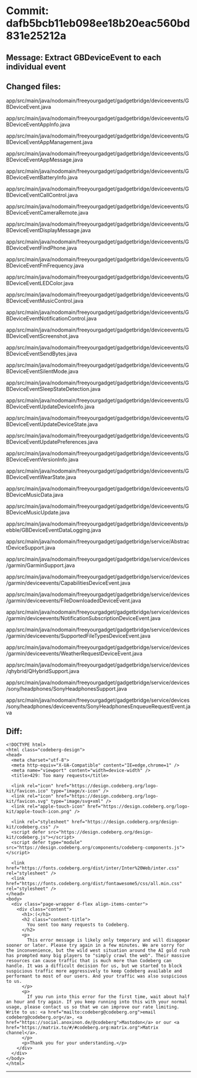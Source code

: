 # Commit: dafb5bcb11eb098ee18b20eac560bd831e25212a
## Message: Extract GBDeviceEvent to each individual event
## Changed files:
app/src/main/java/nodomain/freeyourgadget/gadgetbridge/deviceevents/GBDeviceEvent.java

app/src/main/java/nodomain/freeyourgadget/gadgetbridge/deviceevents/GBDeviceEventAppInfo.java

app/src/main/java/nodomain/freeyourgadget/gadgetbridge/deviceevents/GBDeviceEventAppManagement.java

app/src/main/java/nodomain/freeyourgadget/gadgetbridge/deviceevents/GBDeviceEventAppMessage.java

app/src/main/java/nodomain/freeyourgadget/gadgetbridge/deviceevents/GBDeviceEventBatteryInfo.java

app/src/main/java/nodomain/freeyourgadget/gadgetbridge/deviceevents/GBDeviceEventCallControl.java

app/src/main/java/nodomain/freeyourgadget/gadgetbridge/deviceevents/GBDeviceEventCameraRemote.java

app/src/main/java/nodomain/freeyourgadget/gadgetbridge/deviceevents/GBDeviceEventDisplayMessage.java

app/src/main/java/nodomain/freeyourgadget/gadgetbridge/deviceevents/GBDeviceEventFindPhone.java

app/src/main/java/nodomain/freeyourgadget/gadgetbridge/deviceevents/GBDeviceEventFmFrequency.java

app/src/main/java/nodomain/freeyourgadget/gadgetbridge/deviceevents/GBDeviceEventLEDColor.java

app/src/main/java/nodomain/freeyourgadget/gadgetbridge/deviceevents/GBDeviceEventMusicControl.java

app/src/main/java/nodomain/freeyourgadget/gadgetbridge/deviceevents/GBDeviceEventNotificationControl.java

app/src/main/java/nodomain/freeyourgadget/gadgetbridge/deviceevents/GBDeviceEventScreenshot.java

app/src/main/java/nodomain/freeyourgadget/gadgetbridge/deviceevents/GBDeviceEventSendBytes.java

app/src/main/java/nodomain/freeyourgadget/gadgetbridge/deviceevents/GBDeviceEventSilentMode.java

app/src/main/java/nodomain/freeyourgadget/gadgetbridge/deviceevents/GBDeviceEventSleepStateDetection.java

app/src/main/java/nodomain/freeyourgadget/gadgetbridge/deviceevents/GBDeviceEventUpdateDeviceInfo.java

app/src/main/java/nodomain/freeyourgadget/gadgetbridge/deviceevents/GBDeviceEventUpdateDeviceState.java

app/src/main/java/nodomain/freeyourgadget/gadgetbridge/deviceevents/GBDeviceEventUpdatePreferences.java

app/src/main/java/nodomain/freeyourgadget/gadgetbridge/deviceevents/GBDeviceEventVersionInfo.java

app/src/main/java/nodomain/freeyourgadget/gadgetbridge/deviceevents/GBDeviceEventWearState.java

app/src/main/java/nodomain/freeyourgadget/gadgetbridge/deviceevents/GBDeviceMusicData.java

app/src/main/java/nodomain/freeyourgadget/gadgetbridge/deviceevents/GBDeviceMusicUpdate.java

app/src/main/java/nodomain/freeyourgadget/gadgetbridge/deviceevents/pebble/GBDeviceEventDataLogging.java

app/src/main/java/nodomain/freeyourgadget/gadgetbridge/service/AbstractDeviceSupport.java

app/src/main/java/nodomain/freeyourgadget/gadgetbridge/service/devices/garmin/GarminSupport.java

app/src/main/java/nodomain/freeyourgadget/gadgetbridge/service/devices/garmin/deviceevents/CapabilitiesDeviceEvent.java

app/src/main/java/nodomain/freeyourgadget/gadgetbridge/service/devices/garmin/deviceevents/FileDownloadedDeviceEvent.java

app/src/main/java/nodomain/freeyourgadget/gadgetbridge/service/devices/garmin/deviceevents/NotificationSubscriptionDeviceEvent.java

app/src/main/java/nodomain/freeyourgadget/gadgetbridge/service/devices/garmin/deviceevents/SupportedFileTypesDeviceEvent.java

app/src/main/java/nodomain/freeyourgadget/gadgetbridge/service/devices/garmin/deviceevents/WeatherRequestDeviceEvent.java

app/src/main/java/nodomain/freeyourgadget/gadgetbridge/service/devices/qhybrid/QHybridSupport.java

app/src/main/java/nodomain/freeyourgadget/gadgetbridge/service/devices/sony/headphones/SonyHeadphonesSupport.java

app/src/main/java/nodomain/freeyourgadget/gadgetbridge/service/devices/sony/headphones/deviceevents/SonyHeadphonesEnqueueRequestEvent.java

## Diff:
```
<!DOCTYPE html>
<html class="codeberg-design">
<head>
  <meta charset="utf-8">
  <meta http-equiv="X-UA-Compatible" content="IE=edge,chrome=1" />
  <meta name="viewport" content="width=device-width" />
  <title>429: Too many requests</title>
  
  <link rel="icon" href="https://design.codeberg.org/logo-kit/favicon.ico" type="image/x-icon" />
  <link rel="icon" href="https://design.codeberg.org/logo-kit/favicon.svg" type="image/svg+xml" />
  <link rel="apple-touch-icon" href="https://design.codeberg.org/logo-kit/apple-touch-icon.png" />

  <link rel="stylesheet" href="https://design.codeberg.org/design-kit/codeberg.css" />
  <script defer src="https://design.codeberg.org/design-kit/codeberg.js"></script>
  <script defer type="module" src="https://design.codeberg.org/components/codeberg-components.js"></script>

  <link href="https://fonts.codeberg.org/dist/inter/Inter%20Web/inter.css" rel="stylesheet" />
  <link href="https://fonts.codeberg.org/dist/fontawesome5/css/all.min.css" rel="stylesheet" />
</head>
<body>
  <div class="page-wrapper d-flex align-items-center"> 
    <div class="content">
      <h1>:(</h1>
      <h2 class="content-title">
        You sent too many requests to Codeberg.
      </h2>
      <p>
        This error message is likely only temporary and will disappear sooner or later. Please try again in a few minutes. We are sorry for the inconvenience, but the wild west situation around the AI gold rush has prompted many big players to "simply crawl the web". Their massive resources can cause traffic that is much more than Codeberg can handle. It was a difficult decision for us, but we started to block suspicious traffic more aggressively to keep Codeberg available and performant to most of our users. And your traffic was also suspicious to us.
      </p>
      <p>
        If you run into this error for the first time, wait about half an hour and try again. If you keep running into this with your normal usage, please contact us so that we can improve our rate limiting. Write to us: <a href="mailto:codeberg@codeberg.org">email codeberg@codeberg.org</a>, <a href="https://social.anoxinon.de/@codeberg">Mastodon</a> or our <a href="https://matrix.to/#/#codeberg.org:matrix.org">Matrix channel</a>.
      </p>
      <p>Thank you for your understanding.</p>
    </div>
  </div>
</body>
</html>
```
-----------------------------------
